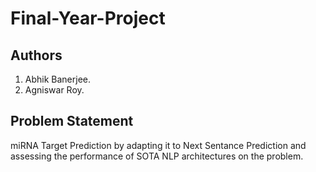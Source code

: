 # Final-Year-Project

## Authors
1. Abhik Banerjee.
2. Agniswar Roy.

## Problem Statement
miRNA Target Prediction by adapting it to Next Sentance Prediction and assessing the performance of SOTA NLP architectures on the problem. 
